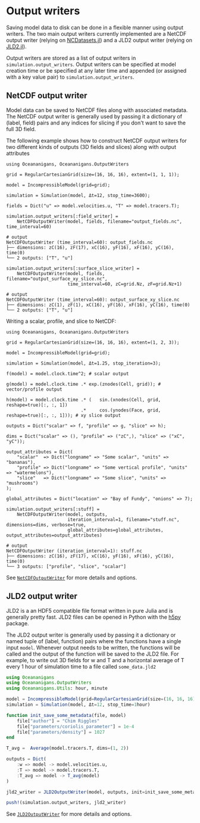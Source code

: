 # Output writers

Saving model data to disk can be done in a flexible manner using output writers. The two main output writers currently
implemented are a NetCDF output writer (relying on [NCDatasets.jl](https://github.com/Alexander-Barth/NCDatasets.jl))
and a JLD2 output writer (relying on [JLD2.jl](https://github.com/JuliaIO/JLD2.jl)).

Output writers are stored as a list of output writers in `simulation.output_writers`. Output writers can be specified
at model creation time or be specified at any later time and appended (or assigned with a key value pair) to
`simulation.output_writers`.

## NetCDF output writer

Model data can be saved to NetCDF files along with associated metadata. The NetCDF output writer is generally used by
passing it a dictionary of (label, field) pairs and any indices for slicing if you don't want to save the full 3D field.

The following example shows how to construct NetCDF output writers for two different kinds of outputs (3D fields and
slices) along with output attributes

```jldoctest netcdf1
using Oceananigans, Oceananigans.OutputWriters

grid = RegularCartesianGrid(size=(16, 16, 16), extent=(1, 1, 1));

model = IncompressibleModel(grid=grid);

simulation = Simulation(model, Δt=12, stop_time=3600);

fields = Dict("u" => model.velocities.u, "T" => model.tracers.T);

simulation.output_writers[:field_writer] =
    NetCDFOutputWriter(model, fields, filename="output_fields.nc", time_interval=60)

# output
NetCDFOutputWriter (time_interval=60): output_fields.nc
├── dimensions: zC(16), zF(17), xC(16), yF(16), xF(16), yC(16), time(0)
└── 2 outputs: ["T", "u"]
```

```jldoctest netcdf1
simulation.output_writers[:surface_slice_writer] =
    NetCDFOutputWriter(model, fields, filename="output_surface_xy_slice.nc",
                       time_interval=60, zC=grid.Nz, zF=grid.Nz+1)

# output
NetCDFOutputWriter (time_interval=60): output_surface_xy_slice.nc
├── dimensions: zC(1), zF(1), xC(16), yF(16), xF(16), yC(16), time(0)
└── 2 outputs: ["T", "u"]
```

Writing a scalar, profile, and slice to NetCDF:

```jldoctest
using Oceananigans, Oceananigans.OutputWriters

grid = RegularCartesianGrid(size=(16, 16, 16), extent=(1, 2, 3));

model = IncompressibleModel(grid=grid);

simulation = Simulation(model, Δt=1.25, stop_iteration=3);

f(model) = model.clock.time^2; # scalar output

g(model) = model.clock.time .* exp.(znodes(Cell, grid)); # vector/profile output

h(model) = model.clock.time .* (   sin.(xnodes(Cell, grid, reshape=true)[:, :, 1])
                            .*     cos.(ynodes(Face, grid, reshape=true)[:, :, 1])); # xy slice output

outputs = Dict("scalar" => f, "profile" => g, "slice" => h);

dims = Dict("scalar" => (), "profile" => ("zC",), "slice" => ("xC", "yC"));

output_attributes = Dict(
    "scalar"  => Dict("longname" => "Some scalar", "units" => "bananas"),
    "profile" => Dict("longname" => "Some vertical profile", "units" => "watermelons"),
    "slice"   => Dict("longname" => "Some slice", "units" => "mushrooms")
);

global_attributes = Dict("location" => "Bay of Fundy", "onions" => 7);

simulation.output_writers[:stuff] =
    NetCDFOutputWriter(model, outputs,
                       iteration_interval=1, filename="stuff.nc", dimensions=dims, verbose=true,
                       global_attributes=global_attributes, output_attributes=output_attributes)

# output
NetCDFOutputWriter (iteration_interval=1): stuff.nc
├── dimensions: zC(16), zF(17), xC(16), yF(16), xF(16), yC(16), time(0)
└── 3 outputs: ["profile", "slice", "scalar"]
```

See [`NetCDFOutputWriter`](@ref) for more details and options.

## JLD2 output writer

JLD2 is a an HDF5 compatible file format written in pure Julia and is generally pretty fast. JLD2 files can be opened in
Python with the [h5py](https://www.h5py.org/) package.

The JLD2 output writer is generally used by passing it a dictionary or named tuple of (label, function) pairs where the
functions have a single input `model`. Whenever output needs to be written, the functions will be called and the output
of the function will be saved to the JLD2 file. For example, to write out 3D fields for w and T and a horizontal average
of T every 1 hour of simulation time to a file called `some_data.jld2`

```julia
using Oceananigans
using Oceananigans.OutputWriters
using Oceananigans.Utils: hour, minute

model = IncompressibleModel(grid=RegularCartesianGrid(size=(16, 16, 16), extent=(1, 1, 1)))
simulation = Simulation(model, Δt=12, stop_time=1hour)

function init_save_some_metadata(file, model)
    file["author"] = "Chim Riggles"
    file["parameters/coriolis_parameter"] = 1e-4
    file["parameters/density"] = 1027
end

T_avg =  Average(model.tracers.T, dims=(1, 2))

outputs = Dict(
    :w => model -> model.velocities.u,
    :T => model -> model.tracers.T,
    :T_avg => model -> T_avg(model)
)

jld2_writer = JLD2OutputWriter(model, outputs, init=init_save_some_metadata, interval=20minute, prefix="some_data")

push!(simulation.output_writers, jld2_writer)
```

See [`JLD2OutputWriter`](@ref) for more details and options.
